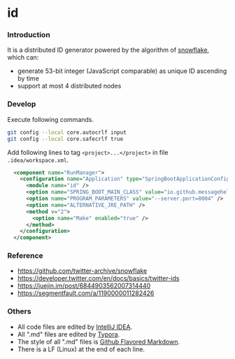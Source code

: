 # id

### Introduction

It is a distributed ID generator powered by the algorithm of [snowflake](https://github.com/twitter-archive/snowflake), which can:

- generate 53-bit integer (JavaScript comparable)  as unique ID ascending by time
- support at most 4 distributed nodes

### Develop

Execute following commands.

``` bash
git config --local core.autocrlf input
git config --local core.safecrlf true
```

Add following lines to tag `<project>...</project>` in file `.idea/workspace.xml`.

``` xml
  <component name="RunManager">
    <configuration name="Application" type="SpringBootApplicationConfigurationType" factoryName="Spring Boot">
      <module name="id" />
      <option name="SPRING_BOOT_MAIN_CLASS" value="io.github.messagehelper.id.Application" />
      <option name="PROGRAM_PARAMETERS" value="--server.port=8004" />
      <option name="ALTERNATIVE_JRE_PATH" />
      <method v="2">
        <option name="Make" enabled="true" />
      </method>
    </configuration>
  </component>
```

### Reference

- https://github.com/twitter-archive/snowflake
- https://developer.twitter.com/en/docs/basics/twitter-ids
- https://juejin.im/post/6844903562007314440
- https://segmentfault.com/a/1190000011282426

### Others

- All code files are edited by [IntelliJ IDEA](https://www.jetbrains.com/idea/).
- All ".md" files are edited by [Typora](http://typora.io/).
- The style of all ".md" files is [Github Flavored Markdown](https://guides.github.com/features/mastering-markdown/#GitHub-flavored-markdown).
- There is a LF (Linux) at the end of each line.